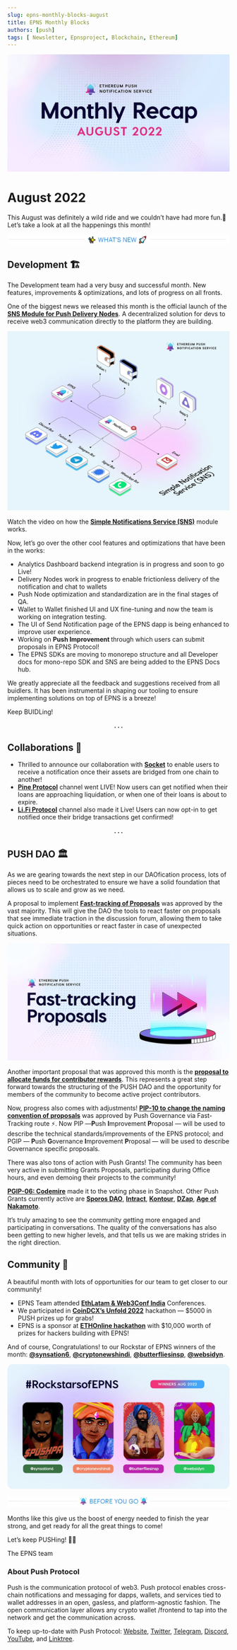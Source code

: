```yaml
---
slug: epns-monthly-blocks-august
title: EPNS Monthly Blocks
authors: [push]
tags: [ Newsletter, Epnsproject, Blockchain, Ethereum]
---
```


![Docusaurus Image](./cover-image.webp)

<!--truncate-->

<!--customheaderpoint-->
# August 2022<br/>

This August was definitely a wild ride and we couldn’t have had more fun.🎢 Let’s take a look at all the happenings this month!

![What's New](./image-1.webp)

## Development 🏗️
The Development team had a very busy and successful month. New features, improvements & optimizations, and lots of progress on all fronts.

One of the biggest news we released this month is the official launch of the <a href="https://twitter.com/epnsproject/status/1560271342255030272?s=20&t=2TfqW862B366mF0cWxBDWQ&utm_source=substack&utm_medium=email"><b>SNS Module for Push Delivery Nodes</b></a>. A decentralized solution for devs to receive web3 communication directly to the platform they are building.

![Simple Notification Service](./image-2.webp)

Watch the video on how the <a href="https://twitter.com/epnsproject/status/1562817085172076544?s=20&t=zL2LIRWfK0dnv9KeXrOHfA&utm_source=substack&utm_medium=email"><b>Simple Notifications Service (SNS)</b></a> module works.

Now, let’s go over the other cool features and optimizations that have been in the works:

- Analytics Dashboard backend integration is in progress and soon to go Live!
- Delivery Nodes work in progress to enable frictionless delivery of the notification and chat to wallets
- Push Node optimization and standardization are in the final stages of QA.
- Wallet to Wallet finished UI and UX fine-tuning and now the team is working on integration testing.
- The UI of Send Notification page of the EPNS dapp is being enhanced to improve user experience.
- Working on <b>Push Improvement </b> through which users can submit proposals in EPNS Protocol!
- The EPNS SDKs are moving to monorepo structure and all Developer docs for mono-repo SDK and SNS are being added to the EPNS Docs hub.

We greatly appreciate all the feedback and suggestions received from all buidlers. It has been instrumental in shaping our tooling to ensure implementing solutions on top of EPNS is a breeze!

Keep BUIDLing! 

<center><b>.  .  .</b></center>

## Collaborations 🎎
- Thrilled to announce our collaboration with <a href="https://twitter.com/epnsproject/status/1557773985554632704?s=20&t=PVAqZUWRAc1av5x49Il0eQ&utm_source=substack&utm_medium=email"><b>Socket</b></a> to enable users to receive a notification once their assets are bridged from one chain to another!
- <a href="https://twitter.com/epnsproject/status/1555191864198070276?s=20&t=36Isc08JB9n7jfI0E9bzlg&utm_source=substack&utm_medium=email"><b>Pine Protocol</b></a> channel went LIVE! Now users can get notified when their loans are approaching liquidation, or when one of their loans is about to expire.
- <a href="https://twitter.com/epnsproject/status/1554527559865745408?s=20&t=36Isc08JB9n7jfI0E9bzlg&utm_source=substack&utm_medium=email"><b>Li.Fi Protocol</b></a> channel also made it Live! Users can now opt-in to get notified once their bridge transactions get confirmed!

<center><b>.  .  .</b></center>

## PUSH DAO 🏛️
As we are gearing towards the next step in our DAOfication process, lots of pieces need to be orchestrated to ensure we have a solid foundation that allows us to scale and grow as we need.

A proposal to implement <a href="https://twitter.com/epnsproject/status/1560003393850056704?s=20&t=2TfqW862B366mF0cWxBDWQ&utm_source=substack&utm_medium=email"><b>Fast-tracking of Proposals</b></a> was approved by the vast majority. This will give the DAO the tools to react faster on proposals that see immediate traction in the discussion forum, allowing them to take quick action on opportunities or react faster in case of unexpected situations.

![Fast Tracking Proposals](./image-3.webp)

Another important proposal that was approved this month is the <a href="https://snapshot.org/?utm_source=substack&utm_medium=email#/epns.eth/proposal/0xf9256481d3869d9d4ceb5596dc618cbf51be6585c1b6fcd03733eafa14240756"><b>proposal to allocate funds for contributor rewards</b></a>. This represents a great step forward towards the structuring of the PUSH DAO and the opportunity for members of the community to become active project contributors.

Now, progress also comes with adjustments! <a href="https://snapshot.org/?utm_source=substack&utm_medium=email#/epns.eth/proposal/0x8c44b949f2b3d9963a82991e0f8e98afb1e3d4df241683ed53c925dad62b222e"><b>PIP-10 to change the naming convention of proposals</b></a> was approved by Push Governance via Fast-Tracking route ⚡. Now PIP —<b>P</b>ush <b>I</b>mprovement <b>P</b>roposal — will be used to describe the technical standards/improvements of the EPNS protocol; and PGIP — <b>P</b>ush <b>G</b>overnance <b>I</b>mprovement <b>P</b>roposal — will be used to describe Governance specific proposals.

There was also tons of action with Push Grants! The community has been very active in submitting Grants Proposals, participating during Office hours, and even demoing their projects to the community!

<a href="https://snapshot.org/?utm_source=substack&utm_medium=email#/epns.eth/proposal/0x6ce6aa2e2b358503fdc79d8d7449f5785d2778ad53ae1156c3fbc8b0b2a8ff73"><b>PGIP-06: Codemire</b></a> made it to the voting phase in Snapshot. Other Push Grants currently active are <a href="https://substack.com/redirect/64343fc9-12de-44d1-93f1-826329741afd?r=3rawm"><b>Sporos DAO</b></a>, <a href="https://substack.com/redirect/e0012b79-d7c4-4f7e-8107-23fa4276a516?r=3rawm"><b>Intract</b></a>, <a href="https://substack.com/redirect/3fa8f241-cac4-4a03-9e60-af3a20721f6c?r=3rawm"><b>Kontour</b></a>, <a href="https://substack.com/redirect/d6b1d067-786c-4a2b-89fa-6a3c888a43ae?r=3rawm"><b>DZap</b></a>, <a href="https://substack.com/redirect/3eb3daa5-715e-4a0f-86ec-a59c1ba5bc9a?r=3rawm"><b>Age of Nakamoto</b></a>.

It’s truly amazing to see the community getting more engaged and participating in conversations. The quality of the conversations has also been getting to new higher levels, and that tells us we are making strides in the right direction.

## Community 🎪
A beautiful month with lots of opportunities for our team to get closer to our community!

- EPNS Team attended <a href="https://twitter.com/epnsproject/status/1557810225524121603?s=20&t=PVAqZUWRAc1av5x49Il0eQ&utm_source=substack&utm_medium=email"><b>EthLatam & Web3Conf India</b></a> Conferences.
- We participated in <a href="https://twitter.com/epnsproject/status/1561639275048800256?s=20&t=zL2LIRWfK0dnv9KeXrOHfA&utm_source=substack&utm_medium=email"><b>CoinDCX’s Unfold 2022</b></a> hackathon — $5000 in PUSH prizes up for grabs!
- EPNS is a sponsor at <a href="https://twitter.com/epnsproject/status/1562865894854107142?s=20&t=zL2LIRWfK0dnv9KeXrOHfA&utm_source=substack&utm_medium=email"><b>ETHOnline hackathon</b></a> with $10,000 worth of prizes for hackers building with EPNS!

And of course, Congratulations! to our Rockstar of EPNS winners of the month: <a href="https://twitter.com/epnsproject/status/1557003868630040576?s=20&t=PVAqZUWRAc1av5x49Il0eQ&utm_source=substack&utm_medium=email"><b>@synsation6</b></a>, <a href="https://twitter.com/epnsproject/status/1554391809937543169?s=20&t=36Isc08JB9n7jfI0E9bzlg&utm_source=substack&utm_medium=email"><b>@cryptonewshindi</b></a>, <a href="https://twitter.com/epnsproject/status/1559593521073758208?s=20&t=2TfqW862B366mF0cWxBDWQ&utm_source=substack&utm_medium=email"><b>@butterfliesinsp</b></a>, <a href="https://twitter.com/epnsproject/status/1562078279779385345?s=20&t=zL2LIRWfK0dnv9KeXrOHfA&utm_source=substack&utm_medium=email"><b>@websidyn</b></a>.

![Rockstars](./image-4.webp)

![Before You Go](./image-5.webp)

Months like this give us the boost of energy needed to finish the year strong, and get ready for all the great things to come!

Let’s keep PUSHing! 💪🏼

The EPNS team

### About Push Protocol

Push is the communication protocol of web3. Push protocol enables cross-chain notifications and messaging for dapps, wallets, and services tied to wallet addresses in an open, gasless, and platform-agnostic fashion. The open communication layer allows any crypto wallet /frontend to tap into the network and get the communication across.

To keep up-to-date with Push Protocol: [Website](https://push.org/), [Twitter](https://twitter.com/pushprotocol), [Telegram](https://t.me/epnsproject), [Discord](https://discord.gg/pushprotocol), [YouTube](https://www.youtube.com/c/EthereumPushNotificationService), and [Linktree](https://linktr.ee/pushprotocol).
